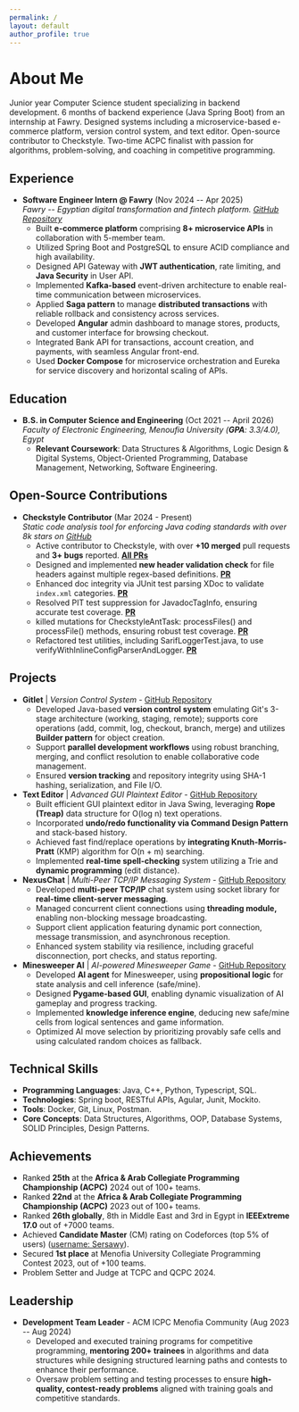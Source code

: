 ```yaml
---
permalink: /
layout: default
author_profile: true
---
```


<h1 id="about-me" class="page__title">About Me</h1>

<p>
Junior year Computer Science student specializing in backend development. 6 months of backend experience (Java Spring Boot) from an internship at Fawry. Designed systems including a microservice-based e-commerce platform, version control system, and text editor. Open-source contributor to Checkstyle. Two-time ACPC finalist with passion for algorithms, problem-solving, and coaching in competitive programming.
</p>

<h2 id="experience">Experience</h2>
<ul>
  <li>
    <strong>Software Engineer Intern @ Fawry</strong> (Nov 2024 -- Apr 2025)
    <br><em>Fawry -- Egyptian digital transformation and fintech platform. <a href="https://github.com/Fawry-Intern">GitHub Repository</a></em>
    <ul>
      <li>Built <b>e-commerce platform</b> comprising <b>8+ microservice APIs</b> in collaboration with 5-member team.</li>
      <li>Utilized Spring Boot and PostgreSQL to ensure ACID compliance and high availability.</li>
      <li>Designed API Gateway with <b>JWT authentication</b>, rate limiting, and <b>Java Security</b> in User API.</li>
      <li>Implemented <b>Kafka-based</b> event-driven architecture to enable real-time communication between microservices.</li>
      <li>Applied <b>Saga pattern</b> to manage <b>distributed transactions</b> with reliable rollback and consistency across services.</li>
      <li>Developed <b>Angular</b> admin dashboard to manage stores, products, and customer interface for browsing checkout.</li>
      <li>Integrated Bank API for transactions, account creation, and payments, with seamless Angular front-end.</li>
      <li>Used <b>Docker Compose</b> for microservice orchestration and Eureka for service discovery and horizontal scaling of APIs.</li>
    </ul>
  </li>
</ul>

<h2 id="education">Education</h2>
<ul>
  <li>
    <strong>B.S. in Computer Science and Engineering</strong> (Oct 2021 -- April 2026)
    <br><em>Faculty of Electronic Engineering, Menoufia University (<b>GPA</b>: 3.3/4.0), Egypt</em>
    <ul>
      <li><strong>Relevant Coursework</strong>: Data Structures &amp; Algorithms, Logic Design &amp; Digital Systems, Object-Oriented Programming, Database Management, Networking, Software Engineering.</li>
    </ul>
  </li>
</ul>

<h2 id="open-source-contributions">Open-Source Contributions</h2>
<ul>
  <li>
    <strong>Checkstyle Contributor</strong> (Mar 2024 - Present)
    <br><em>Static code analysis tool for enforcing Java coding standards with over 8k stars on <a href="https://github.com/checkstyle/checkstyle">GitHub</a></em>
    <ul>
      <li>Active contributor to Checkstyle, with over <b>+10 merged</b> pull requests and <b>3+ bugs</b> reported. <a href="https://github.com/checkstyle/checkstyle/pulls?q=author%3AAbdelrhmansersawy"><b>All PRs</b></a></li>
      <li>Designed and implemented <b>new header validation check</b> for file headers against multiple regex-based definitions. <a href="https://github.com/checkstyle/checkstyle/pull/16625"><b>PR</b></a></li>
      <li>Enhanced doc integrity via JUnit test parsing XDoc to validate  <code>index.xml</code> categories. <a href="https://github.com/checkstyle/checkstyle/pull/17132"><b>PR</b></a></li>
      <li>Resolved PIT test suppression for JavadocTagInfo, ensuring accurate test coverage. <a href="https://github.com/checkstyle/checkstyle/pull/16770"><b>PR</b></a></li>
      <li>killed mutations for CheckstyleAntTask: processFiles() and processFile() methods, ensuring robust test coverage. <a href="https://github.com/checkstyle/checkstyle/pull/16763"><b>PR</b></a></li>
      <li>Refactored test utilities, including SarifLoggerTest.java, to use verifyWithInlineConfigParserAndLogger. <a href="https://github.com/checkstyle/checkstyle/pull/16698"><b>PR</b></a></li>
    </ul>
  </li>
</ul>

<h2 id="projects">Projects</h2>
<ul>
  <li>
    <strong>Gitlet</strong> | <em>Version Control System</em> - <a href="https://github.com/Abdelrhmansersawy/gitlet">GitHub Repository</a>
    <ul>
      <li>Developed Java-based <b>version control system</b> emulating Git's 3-stage architecture (working, staging, remote); supports core operations (add, commit, log, checkout, branch, merge) and utilizes <b>Builder pattern</b> for object creation.</li>
      <li>Support <b>parallel development workflows</b> using robust branching, merging, and conflict resolution to enable collaborative code management.</li>
      <li>Ensured <b>version tracking</b> and repository integrity using SHA-1 hashing, serialization, and File I/O.</li>
    </ul>
  </li>
  <li>
    <strong>Text Editor</strong> | <em>Advanced GUI Plaintext Editor</em> - <a href="https://github.com/Abdelrhmansersawy/TextEditor">GitHub Repository</a>
    <ul>
      <li>Built efficient GUI plaintext editor in Java Swing, leveraging <b>Rope (Treap)</b> data structure for O(log n) text operations.</li>
      <li>Incorporated <b>undo/redo functionality via Command Design Pattern</b> and stack-based history.</li>
      <li>Achieved fast find/replace operations by <b>integrating Knuth-Morris-Pratt</b> (KMP) algorithm for O(n + m) searching.</li>
      <li>Implemented <b>real-time spell-checking</b> system utilizing a Trie and <b>dynamic programming</b> (edit distance).</li>
    </ul>
  </li>
  <li>
    <strong>NexusChat</strong> | <em>Multi-Peer TCP/IP Messaging System</em> - <a href="https://github.com/Abdelrhmansersawy/Network-programming/tree/main/multi-peer-chat">GitHub Repository</a>
    <ul>
      <li>Developed <b>multi-peer TCP/IP</b> chat system using socket library for <b>real-time client-server messaging</b>.</li>
      <li>Managed concurrent client connections using <b>threading module,</b> enabling non-blocking message broadcasting.</li>
      <li>Support client application featuring dynamic port connection, message transmission, and asynchronous reception.</li>
      <li>Enhanced system stability via resilience, including graceful disconnection, port checks, and status reporting.</li>
    </ul>
  </li>
  <li>
    <strong>Minesweeper AI</strong> | <em>AI-powered Minesweeper Game</em> - <a href="https://github.com/Abdelrhmansersawy/minesweeper">GitHub Repository</a>
    <ul>
      <li>Developed <b>AI agent</b> for Minesweeper, using <b>propositional logic</b> for state analysis and cell inference (safe/mine).</li>
      <li>Designed <b>Pygame-based GUI</b>, enabling dynamic visualization of AI gameplay and progress tracking.</li>
      <li>Implemented <b>knowledge inference engine</b>, deducing new safe/mine cells from logical sentences and game information.</li>
      <li>Optimized AI move selection by prioritizing provably safe cells and using calculated random choices as fallback.</li>
    </ul>
  </li>
</ul>

<h2 id="technical-skills">Technical Skills</h2>
<ul>
  <li><strong>Programming Languages</strong>: Java, C++, Python, Typescript, SQL.</li>
  <li><strong>Technologies</strong>: Spring boot, RESTful APIs, Agular, Junit, Mockito.</li>
  <li><strong>Tools</strong>: Docker, Git, Linux, Postman.</li>
  <li><strong>Core Concepts</strong>: Data Structures, Algorithms, OOP, Database Systems, SOLID Principles, Design Patterns.</li>
</ul>

<h2 id="achievements">Achievements</h2>
<ul>
  <li>Ranked <b>25th</b> at the <b>Africa &amp; Arab Collegiate Programming Championship (ACPC)</b> 2024 out of 100+ teams.</li>
  <li>Ranked <b>22nd</b> at the <b>Africa &amp; Arab Collegiate Programming Championship (ACPC)</b> 2023 out of 100+ teams.</li>
  <li>Ranked <b>26th globally</b>, 8th in Middle East and 3rd in Egypt in <b>IEEExtreme 17.0</b> out of +7000 teams.</li>
  <li>Achieved <b>Candidate Master</b> (CM) rating on Codeforces (top 5% of users) (<a href="https://codeforces.com/profile/Sersawy">username: Sersawy</a>).</li>
  <li>Secured <b>1st place</b> at Menofia University Collegiate Programming Contest 2023, out of +100 teams.</li>
  <li>Problem Setter and Judge at TCPC and QCPC 2024.</li>
</ul>

<h2 id="leadership">Leadership</h2>
<ul>
  <li>
    <strong>Development Team Leader</strong> - ACM ICPC Menofia Community (Aug 2023 -- Aug 2024)
    <ul>
      <li>Developed and executed training programs for competitive programming, <b>mentoring 200+ trainees</b> in algorithms and data structures while designing structured learning paths and contests to enhance their performance.</li>
      <li>Oversaw problem setting and testing processes to ensure <b>high-quality, contest-ready problems</b> aligned with training goals and competitive standards.</li>
    </ul>
  </li>
</ul>